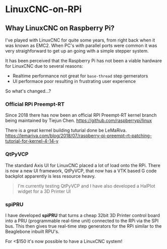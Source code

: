 # LinuxCNC-on-RPi

## Whay LinuxCNC on Raspberry Pi?

I've played with LinuxCNC for quite some years, from right back when it was known as EMC2. When PC's with parallel ports were common it was very straighforward to get up an going with a simple stepper system.

It has been perceived that the Raspberry Pi has not been a viable hardware for LinuxCNC due to several reasons:

- Realtime performance not great for `base-thread` step gernerators
- UI performace poor resulting in frustrating user experience

So what's changed...? 

### Official RPi Preempt-RT

Since 2018 there has now been an official RPI Preempt-RT kernel branch being maintained by Tiejun Chen. <https://github.com/raspberrypi/linux>

There is a great kernel building tuturial done be LeMaRiva. <https://lemariva.com/blog/2018/07/raspberry-pi-preempt-rt-patching-tutorial-for-kernel-4-14-y>

### QtPyVCP

The standard Axis UI for LinuxCNC placed a lot of load onto the RPi. There is now a new UI framework, QtPyVCP, that now has a VTK based G code backplot apparently is less resource heavy.

> I'm currently testing QtPyVCP and I have also developed a HalPlot widget for a 3D Printer UI

### spiPRU

I have developed **spiPRU** that turns a cheap 32bit 3D Printer control board into a PRU (programmable real-time unit) connected to the RPi via the SPI bus. This then gives true real-time step generators for the RPi similar to the Beaglebone inbuilt RPU's.

For <$150 it's now possible to have a LinuxCNC system!

